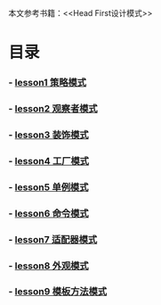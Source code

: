 本文参考书籍：<<Head First设计模式>>
# 目录
### - [lesson1 策略模式](https://github.com/yancongcong1/study-log/tree/master/design-model/lesson1)
### - [lesson2 观察者模式](https://github.com/yancongcong1/study-log/tree/master/design-model/lesson2)
### - [lesson3 装饰模式](https://github.com/yancongcong1/study-log/tree/master/design-model/lesson3)
### - [lesson4 工厂模式](https://github.com/yancongcong1/study-log/tree/master/design-model/lesson4)
### - [lesson5 单例模式](https://github.com/yancongcong1/study-log/tree/master/design-model/lesson5)
### - [lesson6 命令模式](https://github.com/yancongcong1/study-log/tree/master/design-model/lesson6)
### - [lesson7 适配器模式](https://github.com/yancongcong1/study-log/tree/master/design-model/lesson7)
### - [lesson8 外观模式](https://github.com/yancongcong1/study-log/tree/master/design-model/lesson8)
### - [lesson9 模板方法模式](https://github.com/yancongcong1/study-log/tree/master/design-model/lesson9)